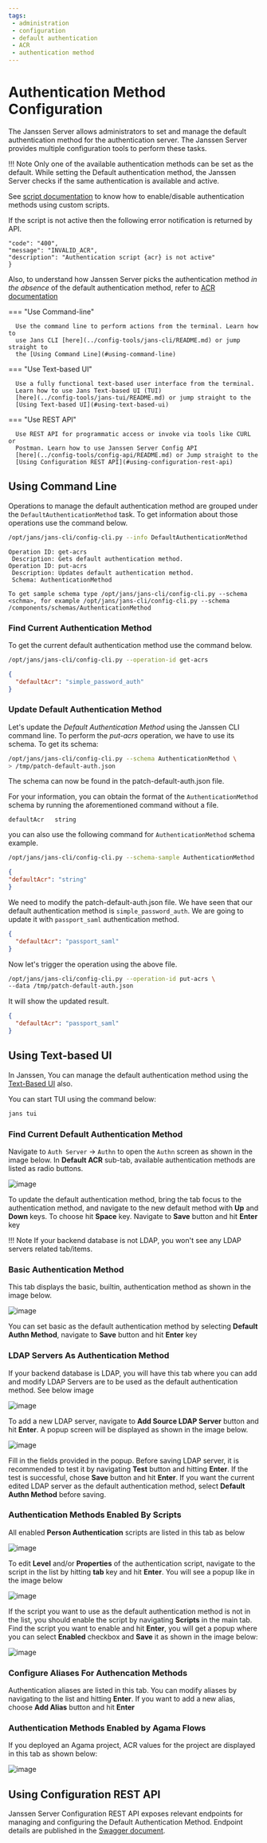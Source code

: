 ```yaml
---
tags:
 - administration
 - configuration
 - default authentication
 - ACR
 - authentication method
---
```


# Authentication Method Configuration

The Janssen Server allows administrators to set and manage the default
authentication method for the authentication server.
The Janssen Server provides multiple configuration tools to perform these tasks.

!!! Note
    Only one of the available authentication methods can be set as the default.
    While setting the Default authentication method, the Janssen Server 
    checks if the same authentication is available and active.
    
 See 
 [script documentation](../custom-scripts-config.md#update-an-existing-custom-script) 
 to know how to enable/disable authentication methods using custom scripts.


 If the script is not active then the following error notification is 
 returned by API.
 ```{
 "code": "400",
 "message": "INVALID_ACR",
 "description": "Authentication script {acr} is not active"
 }
 ```

 Also, to understand how Janssen Server picks the authentication method *in the absence* of the default authentication method, refer to 
 [ACR documentation](../../auth-server/openid-features/acrs.md#flowchart--how-the-jans-as-derives-an-acr-value-for-a-user-session)

=== "Use Command-line"

      Use the command line to perform actions from the terminal. Learn how to
      use Jans CLI [here](../config-tools/jans-cli/README.md) or jump straight to
      the [Using Command Line](#using-command-line)

=== "Use Text-based UI"

      Use a fully functional text-based user interface from the terminal.
      Learn how to use Jans Text-based UI (TUI)
      [here](../config-tools/jans-tui/README.md) or jump straight to the
      [Using Text-based UI](#using-text-based-ui)

=== "Use REST API"

      Use REST API for programmatic access or invoke via tools like CURL or 
      Postman. Learn how to use Janssen Server Config API 
      [here](../config-tools/config-api/README.md) or Jump straight to the
      [Using Configuration REST API](#using-configuration-rest-api)

##  Using Command Line

Operations to manage the default authentication method are grouped under the
`DefaultAuthenticationMethod` task. To get information about those operations
use the command below.

```bash title="Command"
/opt/jans/jans-cli/config-cli.py --info DefaultAuthenticationMethod
```
```text title="Output"
Operation ID: get-acrs
 Description: Gets default authentication method.
Operation ID: put-acrs
 Description: Updates default authentication method.
 Schema: AuthenticationMethod

To get sample schema type /opt/jans/jans-cli/config-cli.py --schema <schma>, for example /opt/jans/jans-cli/config-cli.py --schema /components/schemas/AuthenticationMethod
```

### Find Current Authentication Method

To get the current default authentication method use the command below.
```bash title="Command"
/opt/jans/jans-cli/config-cli.py --operation-id get-acrs
```
```json title="Sample Output"
{
  "defaultAcr": "simple_password_auth"
}
```

### Update Default Authentication Method

Let's update the _Default Authentication Method_ using the Janssen CLI command line.
To perform the _put-acrs_ operation, we have to use its schema.
To get its schema:

```bash title="Command"
/opt/jans/jans-cli/config-cli.py --schema AuthenticationMethod \
> /tmp/patch-default-auth.json
```
The schema can now be found in the patch-default-auth.json file.

For your information, you can obtain the format of the `AuthenticationMethod`
schema by running the aforementioned command without a file.

```text title="Schema Format"
defaultAcr   string
```
you can also use the following command for `AuthenticationMethod` schema example.

```bash title="Command"
/opt/jans/jans-cli/config-cli.py --schema-sample AuthenticationMethod
```
```json title="Schema Example"
{
"defaultAcr": "string"
}
```

We need to modify the patch-default-auth.json file.
We have seen that our default authentication method is `simple_password_auth`.
We are going to update it with `passport_saml` authentication method.

```json title="input"
{
  "defaultAcr": "passport_saml"
}

```

Now let's trigger the operation using the above file.

```bash title="Command"
/opt/jans/jans-cli/config-cli.py --operation-id put-acrs \
--data /tmp/patch-default-auth.json
```

It will show the updated result.

```json title="Sample Output"
{
  "defaultAcr": "passport_saml"
}

```

##  Using Text-based UI

In Janssen, You can manage the default authentication method using
the [Text-Based UI](../config-tools/jans-tui/README.md) also.

You can start TUI using the command below:

```bash title="Command"
jans tui
```

### Find Current Default Authentication Method

Navigate to `Auth Server` -> `Authn` to open the `Authn` screen as shown
in the image below. In **Default ACR** sub-tab, available authentication 
methods are listed
as radio buttons.

![image](../../../assets/tui-authn-dafault-acr.png)

To update the default authentication method, bring the tab focus to the 
authentication method,
and navigate to the new default method with **Up** and **Down** keys. 
To choose hit **Space** key.
Navigate to **Save** button and hit **Enter** key

!!! Note 
    If your backend database is not LDAP, you won't see any LDAP servers 
    related tab/items.

### Basic Authentication Method

This tab displays the basic, builtin, authentication method as shown in the image below.

![image](../../../assets/tui-authn-basic.png)

You can set basic as the default authentication method by selecting 
**Default Authn Method**,
navigate to **Save** button and hit **Enter** key

### LDAP Servers As Authentication Method

If your backend database is LDAP, you will have this tab where you can add and 
modify LDAP Servers are to be used as the default authentication method. 
See below image

![image](../../../assets/tui-authn-ldap-servers.png)

To add a new LDAP server, navigate to **Add Source LDAP Server** button and 
hit **Enter**. A popup screen will
be displayed as shown in the image below.

![image](../../../assets/tui-authn-ldap-servers-add.png)

Fill in the fields provided in the popup. Before saving LDAP server, it is 
recommended to test it by navigating 
**Test** button and hitting **Enter**. If the test is successful, chose 
**Save** button and hit **Enter**. If you want the current edited LDAP server 
as the default authentication method, select **Default Authn Method** before 
saving.

### Authentication Methods Enabled By Scripts

All enabled **Person Authentication** scripts are listed in this tab as below

![image](../../../assets/tui-authn-scripts.png)

To edit **Level** and/or **Properties** of the authentication script, 
navigate to the script in the list by hitting **tab** key
and hit **Enter**. You will see a popup like in the image below

![image](../../../assets/tui-authn-scripts-edit.png)

If the script you want to use as the default authentication method is not in 
the list, you should enable the script by
navigating **Scripts** in the main tab. Find the script you want to 
enable and hit **Enter**, you will get a popup where
you can select **Enabled** checkbox and **Save** it as shown in the image below:

![image](../../../assets/tui-authn-scripts-enable.png)

### Configure Aliases For Authencation Methods

Authentication aliases are listed in this tab. You can modify aliases by navigating to the list and hitting **Enter**.
If you want to add a new alias, choose **Add Alias** button and hit **Enter**

### Authentication Methods Enabled by Agama Flows

If you deployed an Agama project, ACR values for the project are displayed in this tab as shown below:

![image](../../../assets/tui-authn-agama.png)


## Using Configuration REST API

Janssen Server Configuration REST API exposes relevant endpoints for managing
and configuring the Default Authentication Method. Endpoint details are published
in the [Swagger document](./../../reference/openapi.md).

